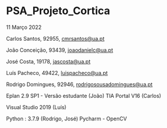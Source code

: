 # PSA_Projeto_Cortica

11 Março 2022

Carlos Santos, 92955, cmrsantos@ua.pt

João Conceição, 93439, joaodanielc@ua.pt

José Costa, 19178, jascosta@ua.pt

Luís Pacheco, 49422, luispacheco@ua.pt

Rodrigo Domingues, 92946, rodrigosousadomingues@ua.pt

Eplan 2.9 SP1 - Versão estudante (João)
TIA Portal V16 (Carlos)

Visual Studio 2019 (Luís)

Python : 3.7.9 (Rodrigo, José)
Pycharm - OpenCV
